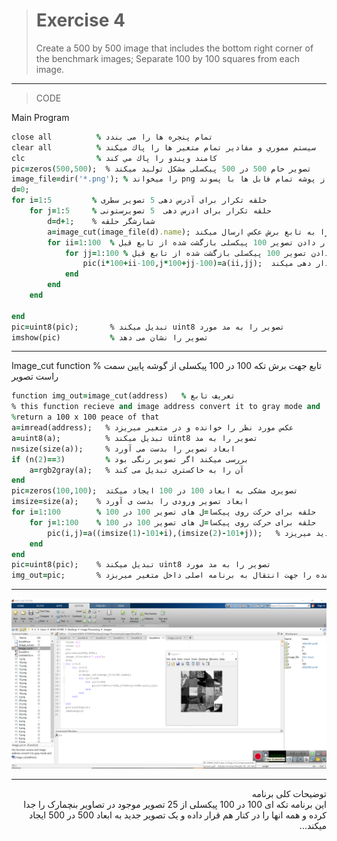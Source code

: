 > # Exercise 4
> Create a 500 by 500 image that includes the bottom right corner of the benchmark images; Separate 100 by 100 squares from each image.
***
>CODE

Main Program
```ruby
close all          % تمام پنجره ها را می بندد
clear all          % سيستم مموري و مقادير تمام متغير ها را پاك ميكند
clc                % كامند ويندو را پاك مي كند
pic=zeros(500,500);  % تصوير خام 500 در 500 پیکسلی مشکل تولید میکند
image_file=dir('*.png'); % را میخواند png از پوشه تمام فابل ها با پسوند
d=0;
for i=1:5         % حلقه تکرار برای آدرس دهی 5 تصویر سطری
    for j=1:5     % حلقه تکرار برای ادرس دهی  5 تصویرستونی
        d=d+1;    % شمارشگر حلقه 
        a=image_cut(image_file(d).name); اسم هر عکس را به تابع برش عکس ارسال میکند
        for ii=1:100  % حلقه برای قرار دادن تصویر 100 پیکسلی بازگشت شده از تابع قبل 
            for jj=1:100 % حلقه برای قرار دادن تصویر 100 پیکسلی بازگشت شده از تابع قبل
                pic(i*100+ii-100,j*100+jj-100)=a(ii,jj);  مقدار پیکسل مورد نظر را از روی تکه تصویر برش خورده مقدار دهی میکند
            end
        end    
    end          
    
end 
pic=uint8(pic);       % تبدیل میکند uint8 تصویر را به مد مورد
imshow(pic)           % تصویر را نشان می دهد
```
****
Image_cut function    % تابع جهت برش تکه 100 در 100 پیکسلی از گوشه پایین سمت راست تصویر
```ruby
function img_out=image_cut(address)   % تعریف تابع
% this function recieve and image address convert it to gray mode and 
%return a 100 x 100 peace of that 
a=imread(address);   % عکس مورد نظر را خوانده و در متغیر میریزد
a=uint8(a);          % تبدیل میکند uint8 تصویر را به مد 
n=size(size(a));     % ابعاد تصویر را بدست می آورد
if (n(2)==3)         % بررسی میکند اگر تصویر رنگی بود
    a=rgb2gray(a);   % آن را به خاکستری تبدیل می کند
end 
pic=zeros(100,100);  تصویری مشکی به ابعاد 100 در 100 ایجاد میکتد
imsize=size(a);    % ابعاد تصویر ورودی را بدست ی آورد
for i=1:100        % حلقه برای حرکت روی پیکسا=ل های تصویر 100 در 100
    for j=1:100    % حلقه برای حرکت روی پیکسا=ل های تصویر 100 در 100
        pic(i,j)=a((imsize(1)-101+i),(imsize(2)-101+j));   % صد پیکسل گوشه پایین را در تصویر جدید میریزد
    end
end
pic=uint8(pic);    % تبدیل میکند uint8 تصویر را به مد مورد
img_out=pic;       % مربعی 100 در 100 پیکسل جدا شده را جهت انتقال به برنامه اصلی داخل متغیر میریزد
```
***
![image](https://github.com/semnan-university-ai/image-processing-class/blob/08ef1711f0eab56bf8be8857a27ffcf699e017f3/excersiecs/alirezachaji/4/Exce04.png)
***
<div dir="rtl">
توضیحات کلی برنامه <br />
  این برنامه تکه ای 100 در 100 پیکسلی از 25 تصویر موجود در تصاویر بنچمارک را جدا کرده و همه انها را در کنار هم قرار داده و یک تصویر جدید به ابعاد 500 در 500 ایجاد میکند...
</div>
